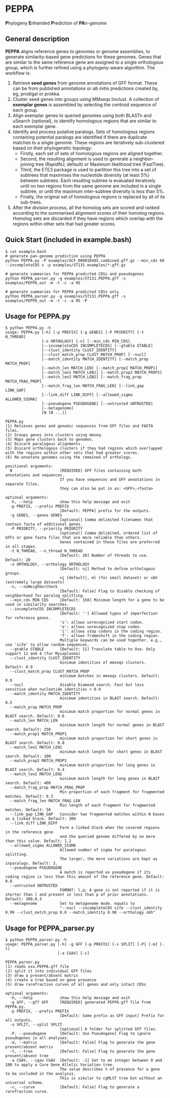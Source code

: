 # PEPPA
**P**hylogeny **E**nhanded **P**rediction of **PA**n-genome

## General description
**PEPPA** aligns reference genes to genomes or genome assemblies, to generate similarity-based gene predictions for these genomes. Genes that are similar to the same reference gene are assigned to a single orthologous group, which is further refined using a phylogeny-aware algorithm. The workflow is:
1. Retrieve **seed genes** from genome annotations of GFF format. These can be from published annotations or *ab initio* predictions created by, eg, prodigal or prokka. 
2. Cluster seed genes into groups using MMseqs linclust. A collection of **exemplar genes** is assembled by selecting the centroid sequence of each group. 
3. Align exemplar genes to queried genomes using both BLASTn and uSearch (optional), to identify homologous regions that are similar to each exemplar gene. 
4. Identify and process putative paralogs. Sets of homologous regions containing potential paralogs are identified if there are duplicate matches to a single genome. These regions are iteratively sub-clustered based on their phylogenetic topology: 
    * Firstly, each set of sets of homologous regions are aligned together. 
    * Second, the resulting alignment is used to generate a neighbor-joining tree (RapidNJ; default) or Maximum likelihood tree (FastTree). 
    * Third, the ETE3 package is used to partition this tree into a set of subtrees that maximises the nucleotide diversity (at least 5%) between subtrees. Each resulting subtree is evaluated iteratively until no two regions from the same genome are included in a single subtree, or until the maximum inter-subtree diversity is less than 5%. 
    * Finally, the original set of homologous regions is replaced by all of its sub-trees.
5. After the division process, all the homolog sets are scored and ranked according to the summarised alignment scores of their homolog regions. Homolog sets are discarded if they have regions which overlap with the regions within other sets that had greater scores.

## Quick Start (included in example.bash)
```
$ cat example.bash
# generate pan-genome prediction using PEPPA
python PEPPA.py -P examples/GCF_000010485.combined.gff.gz --min_cds 60 --incompleteCDS s -p examples/ST131 examples/*.gff.gz

# generate summaries for PEPPA predicted CDSs and pseudogenes
python PEPPA_parser.py -g examples/ST131.PEPPA.gff -s examples/PEPPA_out -m -t -c -a 95

# generate summaries for PEPPA predicted CDSs only
python PEPPA_parser.py -g examples/ST131.PEPPA.gff -s examples/PEPPA_out -m -t -c -a 95 -P
```

## Usage for PEPPA.py
```
$ python PEPPA.py -h
usage: PEPPA.py [-h] [-p PREFIX] [-g GENES] [-P PRIORITY] [-t N_THREAD]
                [-o ORTHOLOGY] [-n] [--min_cds MIN_CDS]
                [--incompleteCDS INCOMPLETECDS] [--gtable GTABLE]
                [--clust_identity CLUST_IDENTITY]
                [--clust_match_prop CLUST_MATCH_PROP] [--nucl]
                [--match_identity MATCH_IDENTITY] [--match_prop MATCH_PROP]
                [--match_len MATCH_LEN] [--match_prop1 MATCH_PROP1]
                [--match_len1 MATCH_LEN1] [--match_prop2 MATCH_PROP2]
                [--match_len2 MATCH_LEN2] [--match_frag_prop MATCH_FRAG_PROP]
                [--match_frag_len MATCH_FRAG_LEN] [--link_gap LINK_GAP]
                [--link_diff LINK_DIFF] [--allowed_sigma ALLOWED_SIGMA]
                [--pseudogene PSEUDOGENE] [--untrusted UNTRUSTED]
                [--metagenome]
                [N [N ...]]

PEPPA.py
(1) Retieves genes and genomic sequences from GFF files and FASTA files.
(2) Groups genes into clusters using mmseq.
(3) Maps gene clusters back to genomes.
(4) Discard paralogous alignments.
(5) Discard orthologous clusters if they had regions which overlapped with the regions within other sets that had greater scores.
(6) Re-annotate genomes using the remained of orthologs.

positional arguments:
  N                     [REQUIRED] GFF files containing both annotations and sequences.
                        If you have sequences and GFF annotations in separate files,
                        they can also be put in as: <GFF>,<fasta>

optional arguments:
  -h, --help            show this help message and exit
  -p PREFIX, --prefix PREFIX
                        [Default: PEPPA] prefix for the outputs.
  -g GENES, --genes GENES
                        [optional] Comma delimited filenames that contain fasta of additional genes.
  -P PRIORITY, --priority PRIORITY
                        [optional] Comma delimited, ordered list of GFFs or gene fasta files that are more reliable than others.
                        Genes contained in these files are preferred in all stages.
  -t N_THREAD, --n_thread N_THREAD
                        [Default: 20] Number of threads to use. Default: 20
  -o ORTHOLOGY, --orthology ORTHOLOGY
                        [Default: nj] Method to define orthologous groups.
                        nj [default], ml (for small dataset) or sbh (extremely large datasets)
  -n, --noNeighborCheck
                        [Default: False] Flag to disable checking of neighborhood for paralog splitting.
  --min_cds MIN_CDS     [Default: 150] Minimum length for a gene to be used in similarity searches.
  --incompleteCDS INCOMPLETECDS
                        [Default: ''] Allowed types of imperfection for reference genes.
                        's': allows unrecognized start codon.
                        'e': allows unrecognized stop codon.
                        'i': allows stop codons in the coding region.
                        'f': allows frameshift in the coding region.
                        Multiple keywords can be used together. e.g., use 'sife' to allow random sequences.
  --gtable GTABLE       [Default: 11] Translate table to Use. Only support 11 and 4 (for Mycoplasma)
  --clust_identity CLUST_IDENTITY
                        minimum identities of mmseqs clusters. Default: 0.9
  --clust_match_prop CLUST_MATCH_PROP
                        minimum matches in mmseqs clusters. Default: 0.9
  --nucl                disable Diamond search. Fast but less sensitive when nucleotide identities < 0.9
  --match_identity MATCH_IDENTITY
                        minimum identities in BLAST search. Default: 0.5
  --match_prop MATCH_PROP
                        minimum match proportion for normal genes in BLAST search. Default: 0.6
  --match_len MATCH_LEN
                        minimum match length for normal genes in BLAST search. Default: 250
  --match_prop1 MATCH_PROP1
                        minimum match proportion for short genes in BLAST search. Default: 0.8
  --match_len1 MATCH_LEN1
                        minimum match length for short genes in BLAST search. Default: 100
  --match_prop2 MATCH_PROP2
                        minimum match proportion for long genes in BLAST search. Default: 0.4
  --match_len2 MATCH_LEN2
                        minimum match length for long genes in BLAST search. Default: 400
  --match_frag_prop MATCH_FRAG_PROP
                        Min proportion of each fragment for fragmented matches. Default: 0.3
  --match_frag_len MATCH_FRAG_LEN
                        Min length of each fragment for fragmented matches. Default: 50
  --link_gap LINK_GAP   Consider two fragmented matches within N bases as a linked block. Default: 300
  --link_diff LINK_DIFF
                        Form a linked block when the covered regions in the reference gene
                        and the queried genome differed by no more than this value. Default: 1.2
  --allowed_sigma ALLOWED_SIGMA
                        Allowed number of sigma for paralogous splitting.
                        The larger, the more variations are kept as inparalogs. Default: 3.
  --pseudogene PSEUDOGENE
                        A match is reported as pseudogene if its coding region is less than this amount of the reference gene. Default: 0.8
  --untrusted UNTRUSTED
                        FORMAT: l,p; A gene is not reported if it is shorter than l and present in less than p of prior annotations. Default: 300,0.3
  --metagenome          Set to metagenome mode. equals to
                        "--nucl --incompleteCDS sife --clust_identity 0.99 --clust_match_prop 0.8 --match_identity 0.98 --orthology sbh"
```

## Usage for PEPPA_parser.py
```
$ python PEPPA_parser.py -h
usage: PEPPA_parser.py [-h] -g GFF [-p PREFIX] [-s SPLIT] [-P] [-m] [-t]
                       [-a CGAV] [-c]

PEPPA_parser.py
(1) reads xxx.PEPPA.gff file
(2) split it into individual GFF files
(3) draw a present/absent matrix
(4) create a tree based on gene presence
(5) draw rarefraction curves of all genes and only intact CDSs

optional arguments:
  -h, --help            show this help message and exit
  -g GFF, --gff GFF     [REQUIRED] generated PEPPA.gff file from PEPPA.py.
  -p PREFIX, --prefix PREFIX
                        [Default: Same prefix as GFF input] Prefix for all outputs.
  -s SPLIT, --split SPLIT
                        [optional] A folder for splitted GFF files.
  -P, --pseudogene      [Default: Use Pseudogene] Flag to ignore pseudogenes in all analyses.
  -m, --matrix          [Default: False] Flag to generate the gene present/absent matrix
  -t, --tree            [Default: False] Flag to generate the gene present/absent tree
  -a CGAV, --cgav CGAV  [Default: -1] Set to an integer between 0 and 100 to apply a Core Gene Allelic Variation tree.
                        The value describes % of presence for a gene to be included in the analysis.
                        This is similar to cgMLST tree but without an universal scheme.
  -c, --curve           [Default: False] Flag to generate a rarefraction curve.
```
